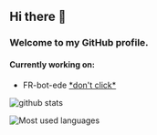 ## Hi there 👋
### Welcome to my GitHub profile.

#### Currently working on:
  - FR-bot-ede  [\*don't click\*](https://raw.githubusercontent.com/Eld3rly/Eld3rly/main/FREDE.png "DON'T CLICK, PLEASE")  

![github stats](https://github-readme-stats.vercel.app/api?username=Eld3rly&show_icons=true&count_private=true&bg_color=45,F50E55,3D24F8&title_color=fff&text_color=fff&icon_color=fff&border_radius=10&hide_border=true "Get your lustful cursor away from me!")

![Most used languages](https://github-readme-stats.vercel.app/api/top-langs/?username=Eld3rly&count=8&show_icons=true&bg_color=45,F50E55,3D24F8&title_color=fff&text_color=fff&icon_color=fff&border_radius=10&hide_border=true "Most used languages")